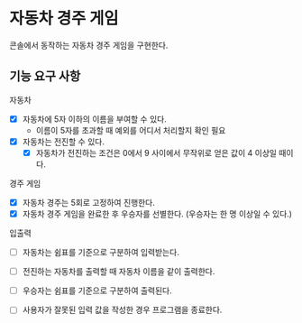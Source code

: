 # 자동차 경주 게임

콘솔에서 동작하는 자동차 경주 게임을 구현한다.

## 기능 요구 사항

자동차
- [x] 자동차에 5자 이하의 이름을 부여할 수 있다.
  + 이름이 5자를 초과할 때 예외를 어디서 처리할지 확인 필요
- [x] 자동차는 전진할 수 있다.
  - [x] 자동차가 전진하는 조건은 0에서 9 사이에서 무작위로 얻은 값이 4 이상일 때이다.

경주 게임
- [x] 자동차 경주는 5회로 고정하여 진행한다.
- [x] 자동차 경주 게임을 완료한 후 우승자를 선별한다. (우승자는 한 명 이상일 수 있다.)

입출력
- [ ] 자동차는 쉼표를 기준으로 구분하여 입력받는다.
- [ ] 전진하는 자동차를 출력할 때 자동차 이름을 같이 출력한다.
- [ ] 우승자는 쉼표를 기준으로 구분하여 출력된다.
- [ ] 사용자가 잘못된 입력 값을 작성한 경우 프로그램을 종료한다.


